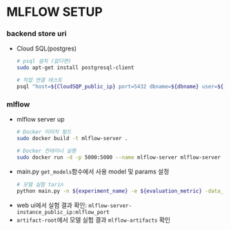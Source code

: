 # MLFLOW SETUP
### backend store uri
- Cloud SQL(postgres)
    ```bash
    # psql 설치 (없다면)
    sudo apt-get install postgresql-client

    # 직접 연결 테스트
    psql "host=${CloudSQP_public_ip} port=5432 dbname=${dbname} user=${user} password=${password}"

### mlflow
- mlflow server up
    ```bash
    # Docker 이미지 빌드
    sudo docker build -t mlflow-server .

    # Docker 컨테이너 실행
    sudo docker run -d -p 5000:5000 --name mlflow-server mlflow-server
    ```
- main.py ```get_models```함수에서 사용 model 및 params 설정
    ```bash
    # 모델 실험 tarin
    python main.py -n ${experiment_name} -e ${evaluation_metric} -data_url ${data_url}
    ```
- web ui에서 실험 결과 확인: ```mlflow-server-instance_public_ip:mlflow_port```
-  ```artifact-root```에서 모델 실험 결과 ```mlflow-artifacts``` 확인

